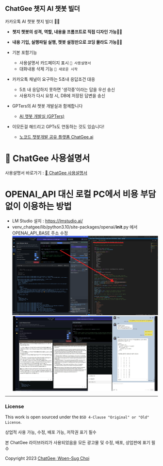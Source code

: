 ## ChatGee 챗지 AI 챗봇 빌더

카카오톡 AI 챗봇 챗지 빌더 🥳🎉

- **챗지 챗봇의 성격, 역할, 내용을 프롬프트로 직접 디자인 가능🎉🎉**
- **내용 기입, 실행파일 실행, 챗봇 설정만으로 코딩 몰라도 가능🎉🎉**

- 기본 포함기능
  - 사용설명서 카드페이지 표시 `📓 사용설명서`
  - 대화내용 삭제 기능 `💫 새로운 시작`
- 카카오톡 채널이 요구하는 5초내 응답조건 대응
  - 5초 내 응답하지 못하면 '생각중'이라는 답을 우선 송신
  - 사용자가 다시 요청 시, DB에 저장된 답변을 송신
- GPTers의 AI 챗봇 개발실과 함께합니다
  - [AI 챗봇 개발실 (GPTers)](https://open.kakao.com/o/gECQhjbf)
- 이모든걸 해드리고 GPTs도 연동하는 것도 있습니다!
  - [노코드 챗봇개발 공유 플랫폼 ChatGee.ai](https://www.chatgee.ai)


# 📖 ChatGee 사용설명서

사용설명서 바로가기 : [📖 ChatGee 사용설명서](https://woensug-choi.github.io/ChatGee)

# OPENAI_API 대신 로컬 PC에서 비용 부담 없이 이용하는 방법

- LM Studio 설치 : https://lmstudio.ai/
- venv_chatgee/lib/python3.10/site-packages/openai/__init__.py 에서 OPENAI_API_BASE 주소 수정
![OPENAI_API_BASE](https://raw.githubusercontent.com/olabi/gpt/main/OPENAI_API_BASE.png)
![ChatGee](https://raw.githubusercontent.com/olabi/gpt/main/chatgee.JPG)
---
### License

This work is open sourced under the `BSD 4-Clause "Original" or "Old" License`.

상업적 사용 가능, 수정, 배포 가능, 저작권 표기 필수

본 ChatGee 라이브러리가 사용되었음을 모든 광고물 및 수정, 배포, 상업판에 표기 필수

Copyright 2023 [ChatGee; Woen-Sug Choi](https://woensug-choi.github.io)
